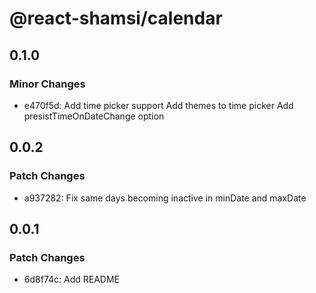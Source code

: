 # @react-shamsi/calendar

## 0.1.0

### Minor Changes

- e470f5d: Add time picker support
  Add themes to time picker
  Add presistTimeOnDateChange option

## 0.0.2

### Patch Changes

- a937282: Fix same days becoming inactive in minDate and maxDate

## 0.0.1

### Patch Changes

- 6d8f74c: Add README
